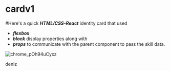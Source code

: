 # cardv1
#Here's a quick **_HTML/CSS-React_** identity card that used 
- **_flexbox_**
- **_block_** display properties along with 
- **_props_** to communicate with the parent component to pass the skill data.
  
![chrome_pOh94uCyxz](https://github.com/polarbeerd/cardv1/assets/76842287/11cef0de-5758-4fcf-8b5b-f68a354e815d)

deniz
